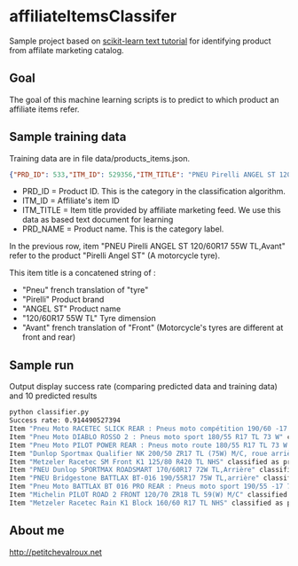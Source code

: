 # affiliateItemsClassifer

Sample project based on [scikit-learn text tutorial](http://scikit-learn.org/stable/tutorial/text_analytics/working_with_text_data.html) for identifying product from affilate marketing catalog.

## Goal
The goal of this machine learning scripts is to predict to which product an affiliate items refer.

## Sample training data
Training data are in file data/products_items.json.

```json
{"PRD_ID": 533,"ITM_ID": 529356,"ITM_TITLE": "PNEU Pirelli ANGEL ST 120/60R17 55W TL,Avant","PRD_NAME": "Pirelli Angel ST"}
```

 * PRD_ID = Product ID. This is the category in the classification algorithm.
 * ITM_ID = Affiliate's item ID
 * ITM_TITLE = Item title provided by affiliate marketing feed. We use this data as based text document for learning
 * PRD_NAME = Product name. This is the category label.

In the previous row, item "PNEU Pirelli ANGEL ST 120/60R17 55W TL,Avant" refer to the product "Pirelli Angel ST" (A motorcycle tyre). 

This item title is a concatened string of : 
 * "Pneu" french translation of "tyre"
 * "Pirelli" Product brand
 * "ANGEL ST" Product name
 * "120/60R17 55W TL" Tyre dimension
 * "Avant" french translation of "Front" (Motorcycle's tyres are different at front and rear)

## Sample run
Output display success rate (comparing predicted data and training data) and 10 predicted results

```bash
python classifier.py
Success rate: 0.914490527394
Item "Pneu Moto RACETEC SLICK REAR : Pneus moto compétition 190/60 -17 K2 NHS" classified as product "Metzeler Racetec"
Item "Pneu Moto DIABLO ROSSO 2 : Pneus moto sport 180/55 R17 TL 73 W" classified as product "Pirelli Diablo Rosso 2"
Item "Pneu Moto PILOT POWER REAR : Pneus moto route 180/55 R17 TL 73 W B" classified as product "Michelin Pilot Power"
Item "Dunlop Sportmax Qualifier NK 200/50 ZR17 TL (75W) M/C, roue arrière" classified as product "Dunlop Qualifier"
Item "Metzeler Racetec SM Front K1 125/80 R420 TL NHS" classified as product "Metzeler Racetec"
Item "PNEU Dunlop SPORTMAX ROADSMART 170/60R17 72W TL,Arrière" classified as product "Dunlop Roadsmart"
Item "PNEU Bridgestone BATTLAX BT-016 190/55R17 75W TL,arrière" classified as product "Bridgestone BT 016"
Item "Pneu Moto BATTLAX BT 016 PRO REAR : Pneus moto sport 190/55 -17 75 W" classified as product "Bridgestone BT 016"
Item "Michelin PILOT ROAD 2 FRONT 120/70 ZR18 TL 59(W) M/C" classified as product "Michelin Pilot Road 3"
Item "Metzeler Racetec Rain K1 Block 160/60 R17 TL NHS" classified as product "Metzeler Racetec"
```
## About me
http://petitchevalroux.net